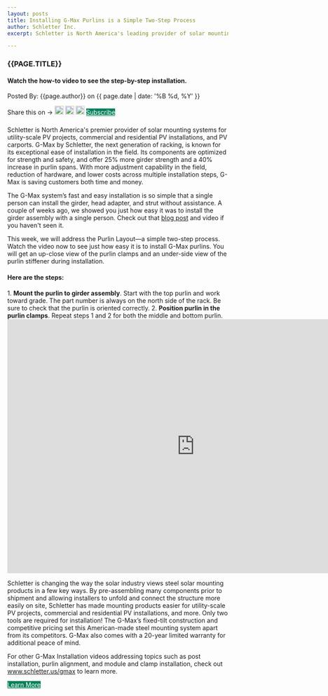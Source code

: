 ```yaml
---
layout: posts
title: Installing G-Max Purlins is a Simple Two-Step Process
author: Schletter Inc.
excerpt: Schletter is North America's leading provider of solar mounting systems for utility-scale PV projects, commercial and residential PV installations, and PV carports. G-Max by Schletter, the next generation of racking, is known for its exceptional ease of installation in the field.

---
```

<h3 style="text-transform: uppercase;">{{page.title}} </h3>
<h4>Watch the how-to video to see the step-by-step installation.</h4>
<p>Posted By: {{page.author}} on {{ page.date | date: '%B %d, %Y' }}</p>
<section class="row" style="padding-bottom:9px">
<div class="col-md-12">Share this on &rarr;
<a href="https://twitter.com/intent/tweet?text={{ page.title }}&url={{ site.url }}{{ page.url }}&via={{ site.twitter_username }}&related={{ site.twitter_username }}" rel="nofollow" target="_blank" title="Share on Twitter"><img src="{{site.url}}/images/social/twitter.svg" alt="twitter" height="20" /></a>
<a href="https://facebook.com/sharer.php?u={{ site.url }}{{ page.url }}" rel="nofollow" target="_blank" title="Share on Facebook"><img src="{{site.url}}/images/social/facebook.svg" alt="facebook" height="20" /></a>
<a href="https://plus.google.com/share?url={{ site.url }}{{ page.url }}" rel="nofollow" target="_blank" title="Share on Google+"><img src="{{site.url}}/images/social/googleplus.svg" alt="google plus" height="20" /></a>
<a href="https://mailchi.mp/schletter/subscribe-to-schletter-blog" class="btn" target="_blank" style="background-color:#06805C; color:#fff;" role="button">Subscribe</a>
</div>
</section>
<div class="row">
<div class="col-md-12"><p>Schletter is North America's premier provider of solar mounting systems for utility-scale PV projects, commercial and residential PV installations, and PV carports. G-Max by Schletter, the next generation of racking, is known for its exceptional ease of installation in the field. Its components are optimized for strength and safety, and offer 25% more girder strength and a 40% increase in purlin spans. With more adjustment capability in the field, reduction of hardware, and lower costs across multiple installation steps, G-Max is saving customers both time and money. </p><!--excerpt-->
<p>The G-Max system’s fast and easy installation is so simple that a single person can install the girder, head adapter, and strut without assistance. A couple of weeks ago, we showed you just how easy it was to install the girder assembly with a single person. Check out that <a href="https://www.schletter.us/2018/02/01/G-Max-Girder-Assembly.html">blog post</a> and video if you haven't seen it.</p>
<p>This week, we will address the Purlin Layout—a simple two-step process. Watch the video now to see just how easy it is to install G-Max purlins. You will get an up-close view of the purlin clamps and an under-side view of the purlin stiffener during installation. </p>

</div>
</div>
<h4>Here are the steps:</h4>
1. <strong>Mount the purlin to girder assembly</strong>. Start with the top purlin and work toward grade. The part number is always on the north side of the rack. Be sure to check that the purlin is oriented correctly.
2. <strong>Position purlin in the purlin clamps</strong>. Repeat steps 1 and 2 for both the middle and bottom purlin. 

<div class="embed-responsive embed-responsive-16by9">
<iframe width="854" height="580" src="https://www.youtube.com/embed/TCi-OIUQDrI?ecver=1" frameborder="0" allow="autoplay; encrypted-media" allowfullscreen></iframe>
</div>

<p>Schletter is changing the way the solar industry views steel solar mounting products in a few key ways. By pre-assembling many components prior to shipment and allowing installers to unfold and connect the structure more easily on site, Schletter has made mounting products easier for utility-scale PV projects, commercial and residential PV installations, and more. Only two tools are required for installation! The G-Max’s fixed-tilt construction and competitive pricing set this American-made steel mounting system apart from its competitors. G-Max also comes with a 20-year limited warranty for additional peace of mind.</p>
<p>For other G-Max Installation videos addressing topics such as post installation, purlin alignment, and module and clamp installation, check out <a href="/gmax.html">www.schletter.us/gmax</a> to learn more. </p>

<p><a href="/gmax.html" role="button" class="btn " style="background-color:#06805C; color:#fff; margin-top:5px">Learn More</a></p>

